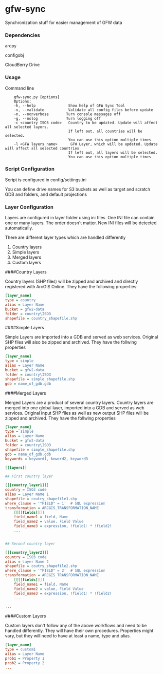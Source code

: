 gfw-sync
========

Synchronization stuff for easier management of GFW data

### Dependencies

arcpy

configobj

CloudBerry Drive

### Usage

Command line
```shell
    gfw-sync.py [options]
    Options:
    -h, --help               Show help of GFW Sync Tool
    -v, --validate           Validate all config files before update
    -n, --nonverbose        Turn console messages off
    -g, --nolog             Turn logging off
    -c <country ISO3 code>   Country to be updated. Update will affect all selected layers.
                             If left out, all countries will be selected.
                             You can use this option multiple times
    -l <GFW layers name>      GFW Layer, which will be updated. Update will affect all selected countries
                             If left out, all layers will be selected.
                             You can use this option multiple times
```


### Script Configuration

Script is configured in config/settings.ini

You can define drive names for S3 buckets as well as target and scratch GDB and folders, and default projections


### Layer Configuration

Layers are configured in layer folder using ini files.
One INI file can contain one or many layers. The order doesn't matter.
New INI files will be detected automatically.

There are different layer types which are handled differently
1. Country layers
2. Simple layers
3. Merged layers
4. Custom layers



####Country Layers

Country layers (SHP files) will be zipped and archived and directly registered with ArcGIS Online.
They have the following properties:

```ini
[layer_name]
type = country
alias = Layer Name
bucket = gfw2-data
folder = country\ISO3
shapefile = country_shapefile.shp
```

####Simple Layers

Simple Layers are imported into a GDB and served as web services. Original SHP files will also be zipped and archived.
They have the follwing properties

```ini
[layer_name]
type = simple
alias = Layer Name
bucket = gfw2-data
folder = country\ISO3
shapefile = simple_shapefile.shp
gdb = name_of_gdb.gdb
```

####Merged Layers

Merged Layers are a product of several country layers. Country layers are merged into one global layer,
imported into a GDB and served as web services. Original input SHP files as well as new output SHP files will be zipped and archived.
They have the follwing properties

```ini
[layer_name]
type = simple
alias = Layer Name
bucket = gfw2-data
folder = country\ISO3
shapefile = simple_shapefile.shp
gdb = name_of_gdb.gdb
keywords = keyword1, keword2, keyword3

[[layers]]

## First country layer

[[[country_layer1]]]
country = ISO3 code
alias = Layer Name 1
shapefile = coutry_shapefile1.shp
where_clause = '"FIELD" = 1'  # SQL expression
transformation = ARCGIS_TRANSFORMATION_NAME
    [[[[fields]]]]
    field_name1 = field, Name
    field_name2 = value, Field Value
    field_name3 = expression, !field1! * !field2!
    ...


## Second country layer

[[[country_layer2]]]
country = ISO3 code
alias = Layer Name 2
shapefile = coutry_shapefile2.shp
where_clause = '"FIELD" = 2'  # SQL expression
transformation = ARCGIS_TRANSFORMATION_NAME
    [[[[fields]]]]
    field_name1 = field, Name
    field_name2 = value, Field Value
    field_name3 = expression, !field1! * !field2!
    ...

...

```


####Custom Layers

Custom layers don't follow any of the above workflows and need to be handled differently. They will have their own procedures.
Properties might vary, but they will need to have at least a name, type and alias.

```ini
[layer_name]
type = custom1
alias = Layer Name
prob1 = Property 1
prob2 = Property 2
...
```